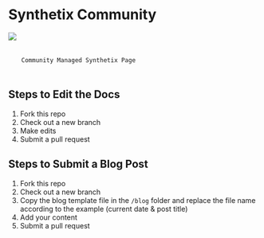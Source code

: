 # Synthetix Community

<div style="display: flex; margin: auto; padding-bottom: 20px">
<img src="static/img/favicon.ico">
<code style="margin-top: 49px; margin-left: 10px">Community Managed Synthetix Page</code>
</div>

## Steps to Edit the Docs
1. Fork this repo
2. Check out a new branch
3. Make edits
4. Submit a pull request

## Steps to Submit a Blog Post
1. Fork this repo
2. Check out a new branch
3. Copy the blog template file in the `/blog` folder and replace the file name according to the example (current date & post title)
4. Add your content
5. Submit a pull request